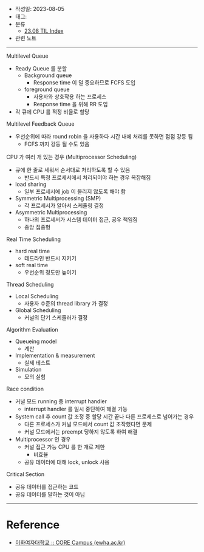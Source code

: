 - 작성일: 2023-08-05
- 태그: 
- 분류
    - [23.08 TIL Index](23.08%20TIL%20Index.md)
- 관련 노트

---

Multilevel Queue

- Ready Queue 를 분할
    - Background queue
        - Response time 이 덜 중요하므로 FCFS 도입
    - foreground queue
        - 사용자와 상호작용 하는 프로세스
        - Response time 을 위해 RR 도입
- 각 큐에 CPU 를 적정 비율로 할당


Multilevel Feedback Queue

- 우선순위에 따라 round robin 을 사용하다 시간 내에 처리를 못하면 점점 강등 됨
    - FCFS 까지 강등 될 수도 있음

CPU 가 여러 개 있는 경우 (Multiprocessor Scheduling)

- 큐에 한 줄로 세워서 순서대로 처리하도록 할 수 있음
    - 반드시 특정 프로세서에서 처리되어야 하는 경우 복잡해짐
- load sharing
    - 일부 프로세서에 job 이 몰리지 않도록 해야 함
- Symmetric Multiprocessing (SMP)
    - 각 프로세서가 알아서 스케줄링 결정
- Asymmetric Multiprocessing
    - 하나의 프로세서가 시스템 데이터 접근, 공유 책임짐
    - 중앙 집중형

Real Time Scheduling

- hard real time
    - 데드라인 반드시 지키기
- soft real time
    - 우선순위 정도만 높이기

Thread Scheduling

- Local Scheduling
    - 사용자 수준의 thread library 가 결정
- Global Scheduling
    - 커널의 단기 스케줄러가 결정

Algorithm Evaluation

- Queueing model
    - 계산
- Implementation & measurement
    - 실제 테스트
- Simulation
    - 모의 실험

Race condition

- 커널 모드 running 중 interrupt handler 
    - interrupt handler 를 일시 중단하여 해결 가능
- System call 후 count 값 조정 중 할당 시간 끝나 다른 프로세스로 넘어가는 경우
    - 다른 프로세스가 커널 모드에서 count 값 조작했다면 문제
    - 커널 모드에서는 preempt 당하지 않도록 하여 해결
- Multiprocessor 인 경우
    - 커널 접근 가능 CPU 를 한 개로 제한
        - 비효율
    - 공유 데이터에 대해 lock, unlock 사용

Critical Section

- 공유 데이터를 접근하는 코드
- 공유 데이터를 말하는 것이 아님

---

# Reference

- [이화여자대학교 :: CORE Campus (ewha.ac.kr)](https://core.ewha.ac.kr/publicview/C0101020140401134252676046?vmode=f)
